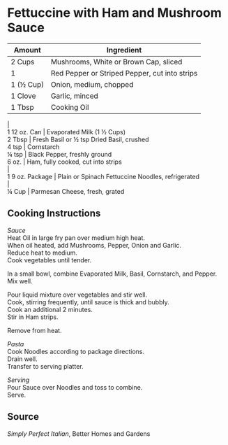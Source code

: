 # Fettuccine with Ham and Mushroom Sauce  
  
|Amount|Ingredient|  
|----|----|  
2 Cups | Mushrooms, White or Brown Cap, sliced  
1 | Red Pepper or Striped Pepper, cut into strips  
1 (½ Cup) | Onion, medium, chopped  
1 Clove | Garlic, minced  
1 Tbsp | Cooking Oil  
|  
1 12 oz. Can | Evaporated Milk (1 ½ Cups)  
2 Tbsp | Fresh Basil or ½ tsp Dried Basil, crushed  
4 tsp | Cornstarch  
¼ tsp | Black Pepper, freshly ground  
6 oz. | Ham, fully cooked, cut into strips  
|  
1 9 oz. Package | Plain or Spinach Fettuccine Noodles, refrigerated  
|  
¼ Cup | Parmesan Cheese, fresh, grated  
  
## Cooking Instructions  
  
*Sauce*  
Heat Oil in large fry pan over medium high heat.  
When oil heated, add Mushrooms, Pepper, Onion and Garlic.  
Reduce heat to medium.  
Cook vegetables until tender.  
  
In a small bowl, combine Evaporated Milk, Basil, Cornstarch, and Pepper.  
Mix well.  
  
Pour liquid mixture over vegetables and stir well.  
Cook, stirring frequently, until sauce is thick and bubbly.  
Cook an additional 2 minutes.  
Stir in Ham strips.  
  
Remove from heat.  
  
*Pasta*  
Cook Noodles according to package directions.  
Drain well.  
Transfer to serving platter.  
  
*Serving*  
Pour Sauce over Noodles and toss to combine.  
Serve.  
  
  
  
## Source  
*Simply Perfect Italian*, Better Homes and Gardens  
